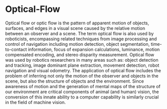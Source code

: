 # Optical-Flow
Optical flow or optic flow is the pattern of apparent motion of objects, surfaces, and edges in a visual scene caused by the relative motion between an observer and a scene. The term optical flow is also used by roboticists, encompassing related techniques from image processing and control of navigation including motion detection, object segmentation, time-to-contact information, focus of expansion calculations, luminance, motion compensated encoding, and stereo disparity measurement. Optical flow was used by robotics researchers in many areas such as: object detection and tracking, image dominant plane extraction, movement detection, robot navigation and visual odometry. The application of optical flow includes the problem of inferring not only the motion of the observer and objects in the scene, but also the structure of objects and the environment. Since awareness of motion and the generation of mental maps of the structure of our environment are critical components of animal (and human) vision, the conversion of this innate ability to a computer capability is similarly crucial in the field of machine vision.
